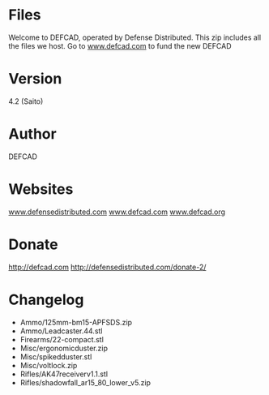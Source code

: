 # Files
Welcome to DEFCAD, operated by Defense Distributed. This zip includes all the files we host.  Go to www.defcad.com to fund the new DEFCAD

# Version
4.2 (Saito)

# Author
DEFCAD

# Websites 
www.defensedistributed.com
www.defcad.com
www.defcad.org

# Donate
http://defcad.com
http://defensedistributed.com/donate-2/

# Changelog
+ Ammo/125mm-bm15-APFSDS.zip
+ Ammo/Leadcaster.44.stl
+ Firearms/22-compact.stl
+ Misc/ergonomicduster.zip
+ Misc/spikedduster.stl
+ Misc/voltlock.zip
+ Rifles/AK47receiverv1.1.stl
+ Rifles/shadowfall_ar15_80_lower_v5.zip